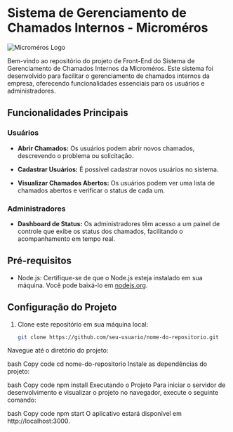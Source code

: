 # Sistema de Gerenciamento de Chamados Internos - Microméros

![Microméros Logo](link-para-logo-da-micromeros.png)

Bem-vindo ao repositório do projeto de Front-End do Sistema de Gerenciamento de Chamados Internos da Microméros. Este sistema foi desenvolvido para facilitar o gerenciamento de chamados internos da empresa, oferecendo funcionalidades essenciais para os usuários e administradores.

## Funcionalidades Principais

### Usuários

- **Abrir Chamados:** Os usuários podem abrir novos chamados, descrevendo o problema ou solicitação.

- **Cadastrar Usuários:** É possível cadastrar novos usuários no sistema.

- **Visualizar Chamados Abertos:** Os usuários podem ver uma lista de chamados abertos e verificar o status de cada um.

### Administradores

- **Dashboard de Status:** Os administradores têm acesso a um painel de controle que exibe os status dos chamados, facilitando o acompanhamento em tempo real.

## Pré-requisitos

- Node.js: Certifique-se de que o Node.js esteja instalado em sua máquina. Você pode baixá-lo em [nodejs.org](https://nodejs.org/).

## Configuração do Projeto

1. Clone este repositório em sua máquina local:

   ```bash
   git clone https://github.com/seu-usuario/nome-do-repositorio.git
Navegue até o diretório do projeto:

bash
Copy code
cd nome-do-repositorio
Instale as dependências do projeto:

bash
Copy code
npm install
Executando o Projeto
Para iniciar o servidor de desenvolvimento e visualizar o projeto no navegador, execute o seguinte comando:

bash
Copy code
npm start
O aplicativo estará disponível em http://localhost:3000.
